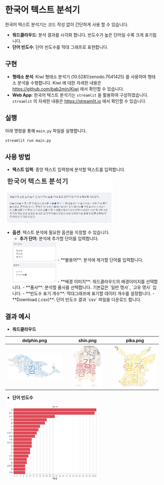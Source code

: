 # 한국어 텍스트 분석기
한국어 텍스트 분석기는 코드 작성 없이 간단하게 사용 할 수 있습니다.
- **워드클라우드**: 분석 결과를 시각화 합니다. 빈도수가 높은 단어일 수록 크게 표기됩니다.
- **단어 빈도수**: 단어 빈도수를 막대 그래프로 표현합니다.

## 구현
- **형태소 분석**: Kiwi 형태소 분석기 (10.5281/zenodo.7041425) 를 사용하여 형태소 분석을 수행합니다. Kiwi 에 대한 자세한 내용은 https://github.com/bab2min/Kiwi 에서 확인할 수 있습니다.
- **Web App**: 한국어 텍스트 분석기는 `streamlit` 을 활용하여 구성하였습니다. `streamlit` 의 자세한 내용은 https://streamlit.io 에서 확인할 수 있습니다.


## 실행
아래 명령을 통해 `main.py` 파일을 실행합니다.
```python
streamlit run main.py
```

## 사용 방법
- **텍스트 입력**: 중앙 텍스트 입력창에 분석할 텍스트를 입력합니다.  
<img src="image/input_text.png" width="70%">  

- **옵션**: 텍스트 분석에 필요한 옵션을 지정할 수 있습니다.
    - **추가 단어**: 분석에 추가할 단어를 입력합니다.  
    <img src="image/add.png" width="30%">
    - **불용어**: 분석에 제거할 단어를 입력합니다.  
    <img src="image/remove.png" width="30%">
    - **배경 이미지**: 워드클라우드의 배경이미지를 선택합니다.
    - **품사**: 분석할 품사를 선택합니다. 기본값은 `일반 명사`, `고유 명사` 입니다.
    - **빈도수 표기 개수**: 막대그래프에 표기할 데이터 개수를 설정합니다.
    - **Download (.csv)**: 단어 빈도수 결과 `csv` 파일을 다운로드 합니다.

## 결과 예시
- **워드클라우드**  

| dolphin.png | shin.png | pika.png |
| :---: | :---: | :---: |
| <img src="image/dolphin.png" width="130%"> | <img src="image/shin.png" width="70%"> | <img src="image/pika.png" width="100%"> |

- **단어 빈도수**  
<img src="image/frequency.png" width="60%">
